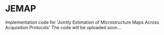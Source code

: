 # JEMAP
Implementation code for 'Jointly Estimation of Microstructure Maps Across Acquisition Protocols'
The code will be uploaded soon...
